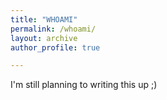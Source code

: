 ```yaml
---
title: "WHOAMI"
permalink: /whoami/
layout: archive
author_profile: true

---
```


I'm still planning to writing this up ;)
